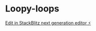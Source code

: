 # Loopy-loops

[Edit in StackBlitz next generation editor ⚡️](https://stackblitz.com/~/github.com/Drey108/Loopy-loops)